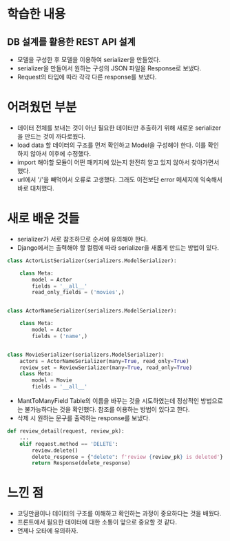 # 학습한 내용
## DB 설계를 활용한 REST API 설계
* 모델을 구성한 후 모델을 이용하여 serializer을 만들었다.
* serializer을 만들어서 원하는 구성의 JSON 파일을 Response로 보냈다.
* Request의 타입에 따라 각각 다른 response를 보냈다.



# 어려웠던 부분
* 데이터 전체를 보내는 것이 아닌 필요한 데이터만 추출하기 위해 새로운 serializer을 만드는 것이 까다로웠다.
* load data 할 데이터의 구조를 먼저 확인하고 Model을 구성해야 한다. 이를 확인하지 않아서 이후에 수정했다.
* import 해야할 모듈이 어떤 패키지에 있는지 완전히 알고 있지 않아서 찾아가면서 했다.
* url에서 '/'을 빼먹어서 오류로 고생했다. 그래도 이전보단 error 메세지에 익숙해서 바로 대처했다.

# 새로 배운 것들
* serializer가 서로 참조하므로 순서에 유의해야 한다.
* Django에서는 출력해야 할 컬럼에 따라 serializer을 새롭게 만드는 방법이 있다.
```python
class ActorListSerializer(serializers.ModelSerializer):

    class Meta:
        model = Actor
        fields = '__all__'
        read_only_fields = ('movies',)


class ActorNameSerializer(serializers.ModelSerializer):

    class Meta:
        model = Actor
        fields = ('name',)


class MovieSerializer(serializers.ModelSerializer):
    actors = ActorNameSerializer(many=True, read_only=True)
    review_set = ReviewSerializer(many=True, read_only=True)
    class Meta:
        model = Movie
        fields = '__all__'
```
* MantToManyField Table의 이름을 바꾸는 것을 시도하였는데 정상적인 방법으로는 불가능하다는 것을 확인했다. 참조를 이용하는 방법이 있다고 한다.
* 삭제 시 원하는 문구를 출력하는 response를 보냈다.
```python
def review_detail(request, review_pk):
    ...
    elif request.method == 'DELETE':
        review.delete()
        delete_response = {"delete": f'review {review_pk} is deleted'}
        return Response(delete_response)
```

# 느낀 점

* 코딩만큼이나 데이터의 구조를 이해하고 확인하는 과정이 중요하다는 것을 배웠다.
* 프론트에서 필요한 데이터에 대한 소통이 앞으로 중요할 것 같다.
* 언제나 오타에 유의하자.
